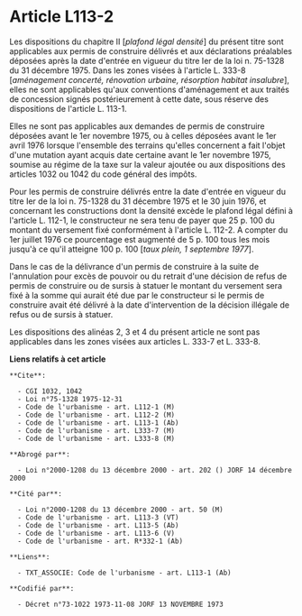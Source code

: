 # Article L113-2

Les dispositions du chapitre II [*plafond légal densité*] du présent titre sont applicables aux permis de construire délivrés
et aux déclarations préalables déposées après la date d'entrée en vigueur du titre Ier de la loi n. 75-1328 du 31 décembre
1975. Dans les zones visées à l'article L. 333-8 [*aménagement concerté, rénovation urbaine, résorption habitat insalubre*],
elles ne sont applicables qu'aux conventions d'aménagement et aux traités de concession signés postérieurement à cette date,
sous réserve des dispositions de l'article L. 113-1.

Elles ne sont pas applicables aux demandes de permis de construire déposées avant le 1er novembre 1975, ou à celles déposées
avant le 1er avril 1976 lorsque l'ensemble des terrains qu'elles concernent a fait l'objet d'une mutation ayant acquis date
certaine avant le 1er novembre 1975, soumise au régime de la taxe sur la valeur ajoutée ou aux dispositions des articles 1032
ou 1042 du code général des impôts.

Pour les permis de construire délivrés entre la date d'entrée en vigueur du titre Ier de la loi n. 75-1328 du 31 décembre
1975 et le 30 juin 1976, et concernant les constructions dont la densité excède le plafond légal défini à l'article L. 112-1,
le constructeur ne sera tenu de payer que 25 p. 100 du montant du versement fixé conformément à l'article L. 112-2. A compter
du 1er juillet 1976 ce pourcentage est augmenté de 5 p. 100 tous les mois jusqu'à ce qu'il atteigne 100 p. 100 [*taux plein,
1 septembre 1977*].

Dans le cas de la délivrance d'un permis de construire à la suite de l'annulation pour excès de pouvoir ou du retrait d'une
décision de refus de permis de construire ou de sursis à statuer le montant du versement sera fixé à la somme qui aurait été
due par le constructeur si le permis de construire avait été délivré à la date d'intervention de la décision illégale de
refus ou de sursis à statuer.

Les dispositions des alinéas 2, 3 et 4 du présent article ne sont pas applicables dans les zones visées aux articles L. 333-7
et L. 333-8.

**Liens relatifs à cet article**

	**Cite**:

	  - CGI 1032, 1042
	  - Loi n°75-1328 1975-12-31
	  - Code de l'urbanisme - art. L112-1 (M)
	  - Code de l'urbanisme - art. L112-2 (M)
	  - Code de l'urbanisme - art. L113-1 (Ab)
	  - Code de l'urbanisme - art. L333-7 (M)
	  - Code de l'urbanisme - art. L333-8 (M)

	**Abrogé par**:

	  - Loi n°2000-1208 du 13 décembre 2000 - art. 202 () JORF 14 décembre 2000

	**Cité par**:

	  - Loi n°2000-1208 du 13 décembre 2000 - art. 50 (M)
	  - Code de l'urbanisme - art. L113-3 (VT)
	  - Code de l'urbanisme - art. L113-5 (Ab)
	  - Code de l'urbanisme - art. L113-6 (V)
	  - Code de l'urbanisme - art. R*332-1 (Ab)

	**Liens**:

	  - TXT_ASSOCIE: Code de l'urbanisme - art. L113-1 (Ab)

	**Codifié par**:

	  - Décret n°73-1022 1973-11-08 JORF 13 NOVEMBRE 1973
